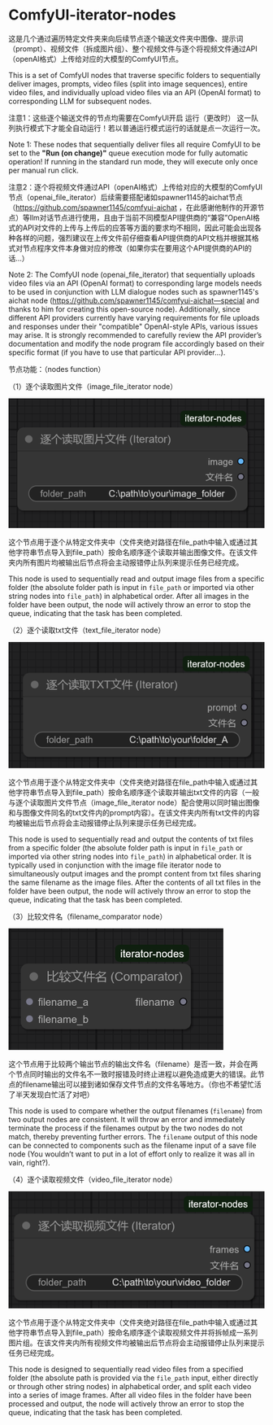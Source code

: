 # ComfyUI-iterator-nodes
这是几个通过遍历特定文件夹来向后续节点逐个输送文件夹中图像、提示词（prompt）、视频文件（拆成图片组）、整个视频文件与逐个将视频文件通过API（openAI格式）上传给对应的大模型的ComfyUI节点。 

This is a set of ComfyUI nodes that traverse specific folders to sequentially deliver images, prompts, video files (split into image sequences), entire video files, and individually upload video files via an API (OpenAI format) to corresponding LLM for subsequent nodes.

注意1：这些逐个输送文件的节点均需要在ComfyUI开启 运行（更改时） 这一队列执行模式下才能全自动运行！若以普通运行模式运行的话就是点一次运行一次。

Note 1: These nodes that sequentially deliver files all require ComfyUI to be set to the **"Run (on change)"** queue execution mode for fully automatic operation! If running in the standard run mode, they will execute only once per manual run click.

注意2：逐个将视频文件通过API（openAI格式）上传给对应的大模型的ComfyUI节点（openai_file_iterator）后续需要搭配诸如spawner1145的aichat节点（https://github.com/spawner1145/comfyui-aichat ，在此感谢他制作的开源节点）等llm对话节点进行使用，且由于当前不同模型API提供商的“兼容”OpenAI格式的API对文件的上传与上传后的应答等方面的要求均不相同，因此可能会出现各种各样的问题，强烈建议在上传文件前仔细查看API提供商的API文档并根据其格式对节点程序文件本身做对应的修改（如果你实在要用这个API提供商的API的话...）

Note 2: The ComfyUI node (openai_file_iterator) that sequentially uploads video files via an API (OpenAI format) to corresponding large models needs to be used in conjunction with LLM dialogue nodes such as spawner1145's aichat node (https://github.com/spawner1145/comfyui-aichat—special and thanks to him for creating this open-source node). Additionally, since different API providers currently have varying requirements for file uploads and responses under their "compatible" OpenAI-style APIs, various issues may arise. It is strongly recommended to carefully review the API provider’s documentation and modify the node program file accordingly based on their specific format (if you have to use that particular API provider...).

节点功能：（nodes function）

（1）逐个读取图片文件（image_file_iterator node）

![image_file_iterator node](picture/wechat_2025-09-02_212449_354.png)

这个节点用于逐个从特定文件夹中（文件夹绝对路径在file_path中输入或通过其他字符串节点导入到file_path）按命名顺序逐个读取并输出图像文件。在该文件夹内所有图片均被输出后节点将会主动报错停止队列来提示任务已经完成。

This node is used to sequentially read and output image files from a specific folder (the absolute folder path is input in `file_path` or imported via other string nodes into `file_path`) in alphabetical order. After all images in the folder have been output, the node will actively throw an error to stop the queue, indicating that the task has been completed.

（2）逐个读取txt文件（text_file_iterator node）

![text_file_iterator node](picture/wechat_2025-09-02_212457_441.png)

这个节点用于逐个从特定文件夹中（文件夹绝对路径在file_path中输入或通过其他字符串节点导入到file_path）按命名顺序逐个读取并输出txt文件的内容（一般与逐个读取图片文件节点（image_file_iterator node）配合使用以同时输出图像和与图像文件同名的txt文件内的prompt内容）。在该文件夹内所有txt文件的内容均被输出后节点将会主动报错停止队列来提示任务已经完成。

This node is used to sequentially read and output the contents of txt files from a specific folder (the absolute folder path is input in `file_path` or imported via other string nodes into `file_path`) in alphabetical order. It is typically used in conjunction with the image file iterator node to simultaneously output images and the prompt content from txt files sharing the same filename as the image files. After the contents of all txt files in the folder have been output, the node will actively throw an error to stop the queue, indicating that the task has been completed.

（3）比较文件名（filename_comparator node）

![filename_comparator node](picture/wechat_2025-09-02_212508_041.png)

这个节点用于比较两个输出节点的输出文件名（filename）是否一致，并会在两个节点同时输出的文件名不一致时报错及时终止进程以避免造成更大的错误。此节点的filename输出可以接到诸如保存文件节点的文件名等地方。（你也不希望忙活了半天发现白忙活了对吧）

This node is used to compare whether the output filenames (`filename`) from two output nodes are consistent. It will throw an error and immediately terminate the process if the filenames output by the two nodes do not match, thereby preventing further errors. The `filename` output of this node can be connected to components such as the filename input of a save file node (You wouldn’t want to put in a lot of effort only to realize it was all in vain, right?).

（4）逐个读取视频文件（video_file_iterator node）

![video_file_iterator node](picture/wechat_2025-09-02_212515_145.png)

这个节点用于逐个从特定文件夹中（文件夹绝对路径在file_path中输入或通过其他字符串节点导入到file_path）按命名顺序逐个读取视频文件并将拆帧成一系列图片组。在该文件夹内所有视频文件均被输出后节点将会主动报错停止队列来提示任务已经完成。

This node is designed to sequentially read video files from a specified folder (the absolute path is provided via the `file_path` input, either directly or through other string nodes) in alphabetical order, and split each video into a series of image frames. After all video files in the folder have been processed and output, the node will actively throw an error to stop the queue, indicating that the task has been completed.











































